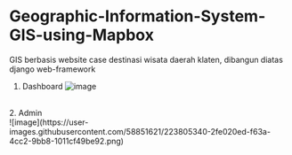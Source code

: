 # Geographic-Information-System-GIS-using-Mapbox
GIS berbasis website case destinasi wisata daerah klaten, dibangun diatas django web-framework

1. Dashboard
![image](https://user-images.githubusercontent.com/58851621/223804801-1d9a44f6-46ec-468a-8506-99c8f3c96c50.png)
<br>
2. Admin <br>
![image](https://user-images.githubusercontent.com/58851621/223805340-2fe020ed-f63a-4cc2-9bb8-1011cf49be92.png)
